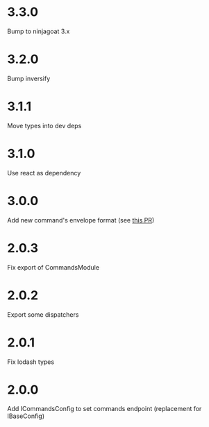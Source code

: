 # 3.3.0

Bump to ninjagoat 3.x

# 3.2.0

Bump inversify

# 3.1.1

Move types into dev deps

# 3.1.0

Use react as dependency

# 3.0.0

Add new command's envelope format (see [this PR](https://github.com/tierratelematics/ninjagoat-commands/pull/1))

# 2.0.3

Fix export of CommandsModule

# 2.0.2

Export some dispatchers

# 2.0.1

Fix lodash types

# 2.0.0

Add ICommandsConfig to set commands endpoint (replacement for IBaseConfig)